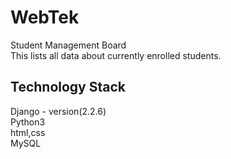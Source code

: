 # WebTek
Student Management Board<br>
This lists all data about currently enrolled students.
## Technology Stack
Django - version(2.2.6)<br>
Python3<br>
html,css<br>
MySQL
